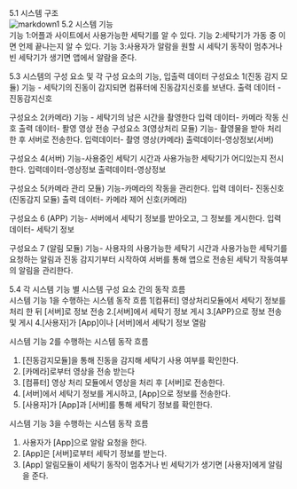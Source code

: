 5.1 시스템 구조<br>
![markdown1](http://cfile5.uf.tistory.com/image/211A374A5767AD5F0B39CB)
5.2 시스템 기능<br>
기능 1:어플과 사이트에서 사용가능한 세탁기를 알 수 있다.
기능 2:세탁기가 가동 중 이면 언제 끝나는지 알 수 있다.
기능 3:사용자가 알람을 원할 시 세탁기 동작이 멈추거나 빈 세탁기가 생기면 앱에서 알람을 준다.

5.3 시스템의 구성 요소 및 각 구성 요소의 기능, 입출력 데이터
구성요소 1(진동 감지 모듈)
기능 - 세탁기의 진동이 감지되면 컴퓨터에 진동감지신호를 보낸다.
출력 데이터 - 진동감지신호

구성요소 2(카메라)
기능 - 세탁기의 남은 시간을 촬영한다
입력 데이터- 카메라 작동 신호
출력 데이터- 퐐영 영상 전송
구성요소 3(영상처리 모듈)
기능- 촬영물을 받아 처리한 후 서버로 전송한다.
입력데이터- 촬영 영상(카메라)
출력데이터-영상정보(서버)

구성요소 4(서버)
기능-사용중인 세탁기 시간과 사용가능한 세탁기가 어디있는지 전시한다.
입력데이터-영상정보
출력데이터-영상정보

구성요소 5(카메라 관리 모듈)
기능-카메라의 작동을 관리한다.
입력 데이터- 진동신호(진동감지 모듈)
출력 데이터- 카메라 제어 신호(카메라)

구성요소 6 (APP)
기능- 서버에서 세탁기 정보를 받아오고, 그 정보를 게시한다.
입력 데이터- 세탁기 정보

구성요소 7 (알림 모듈)
기능- 사용자의 사용가능한 세탁기 시간과 사용가능한 세탁기를 요청하는 알림과 
진동 감지기부터 시작하여 서버를 통해 앱으로 전송된 세탁기 작동여부의 알림을
관리한다.

5.4 각 시스템 기능 별 시스템 구성 요소 간의 동작 흐름<br>
시스템 기능 1을 수행하는 시스템 동작 흐름
1[컴퓨터] 영상처리모듈에서 세탁기 정보를 처리 한 뒤 [서버]로 정보 전송
2.[서버]에서 세탁기 정보 게시
3.[APP}으로 정보 전송 및 게시
4.[사용자]가 [App]이나 [서버]에서 세탁기 정보 열람




시스템 기능 2를 수행하는 시스템 동작 흐름
 1. [진동감지모듈]을 통해 진동을 감지해 세탁기 사용 여부를 확인한다.
 2. [카메라]로부터 영상을 전송 받는다
 3. [컴퓨터] 영상 처리 모듈에서 영상을 처리 후 [서버]로 전송한다.
 4. [서버]에서 세탁기 정보를 게시하고, [App]으로 정보를 전송한다.
 5. [사용자]가 [App]과 [서버]를 통해 세탁기 정보를 확인한다.


시스템 기능 3을 수행하는 시스템 동작 흐름
 1. 사용자가 [App]으로 알람 요청을 한다.
 2. [App]은 [서버]로부터 세탁기 정보를 받는다.
 3. [App] 알림모듈이 세탁기 동작이 멈추거나 빈 세탁기가 생기면 [사용자]에게 알림을 준다.







